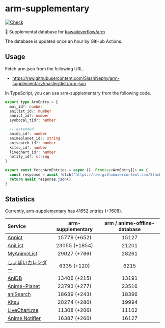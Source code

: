 # arm-supplementary

[![Check](https://github.com/SlashNephy/arm-supplementary/actions/workflows/check-node.yml/badge.svg)](https://github.com/SlashNephy/arm-supplementary/actions/workflows/check-node.yml)

💊 Supplemental database for [kawaiioverflow/arm](https://github.com/kawaiioverflow/arm)

The database is updated once an hour by GitHub Actions.

## Usage

Fetch arm.json from the following URL.

- https://raw.githubusercontent.com/SlashNephy/arm-supplementary/master/dist/arm.json

In TypeScript, you can use arm-supplementary from the following code.

```TypeScript
export type ArmEntry = {
  mal_id?: number
  anilist_id?: number
  annict_id?: number
  syobocal_tid?: number

  // extended
  anidb_id?: number
  animeplanet_id?: string
  anisearch_id?: number
  kitsu_id?: number
  livechart_id?: number
  notify_id?: string
}

export const fetchArmEntries = async (): Promise<ArmEntry[]> => {
  const response = await fetch('https://raw.githubusercontent.com/SlashNephy/arm-supplementary/master/dist/arm.json')
  return await response.json()
}
```

## Statistics

Currently, arm-supplementary has 41652 entries (+7608).

| Service                                     | arm-supplementary | arm / anime-offline-database |
| :------------------------------------------ | :---------------: | :--------------------------: |
| [Annict](https://annict.com)                |   15779 (+652)    |            15127             |
| [AniList](https://anilist.co)               |   23055 (+1854)   |            21201             |
| [MyAnimeList](https://myanimelist.net)      |   29027 (+766)    |            28261             |
| [しょぼいカレンダー](https://cal.syoboi.jp) |    6335 (+120)    |             6215             |
| [AniDB](https://anidb.net)                  |   13406 (+215)    |            13191             |
| [Anime-Planet](https://anime-planet.com)    |   23793 (+277)    |            23516             |
| [aniSearch](https://anisearch.com)          |   18639 (+243)    |            18396             |
| [Kitsu](https://kitsu.io)                   |   20274 (+280)    |            19994             |
| [LiveChart.me](https://livechart.me)        |   11308 (+206)    |            11102             |
| [Anime Notifier](https://notify.moe)        |   16387 (+260)    |            16127             |
